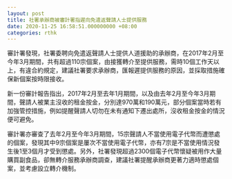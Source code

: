 ```yaml
---
layout: post
title: 社署承辦商被審計署指遲向免遣返聲請人士提供服務
date: 2020-11-25 16:58:51.000000000 +08:00
categories: rthk
---
```


審計署發現，社署委聘向免遣返聲請人士提供人道援助的承辦商，在2017年2月至今年3月期間，共有超過110宗個案，由接獲轉介至提供服務，需時10個工作天以上，有違合約規定，建議社署要求承辦商，匯報遲提供服務的原因，並採取措施確保新個案按時限接收。

新一份審計報告指出，2017年2月至去年1月期間，以及由去年2月至今年3月期間，聲請人被業主沒收的租金按金，分別達970萬和190萬元，部分個案當時若有加強管控措施，例如提醒聲請人切勿在未有通知下遷出處所，沒收租金按金的情況便可避免。

審計署亦審查了去年2月至今年3月期間，15宗聲請人不當使用電子代幣而遭懲處的個案，發現其中9宗個案是屢次不當使用電子代幣，亦有7宗是不當使用情況發生後1至3個月才受到懲處。另外，社署發現超過2300個電子代幣懷疑被用作大量購買副食品，卻無轉介服務承辦商調查，建議社署提醒承辦商更著力適時懲處個案，並考慮設立轉介機制。
